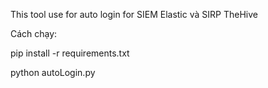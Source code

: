 This tool use for auto login for SIEM Elastic và SIRP TheHive

Cách chạy:

pip install -r requirements.txt


python autoLogin.py
